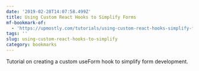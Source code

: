 ```yaml
---
date: '2019-02-28T14:07:58.499Z'
title: Using Custom React Hooks to Simplify Forms
mf-bookmark-of:
  - 'https://upmostly.com/tutorials/using-custom-react-hooks-simplify-forms/'
tags: ''
slug: using-custom-react-hooks-to-simplify
category: bookmarks
---
```

Tutorial on creating a custom useForm hook to simplify form development.
